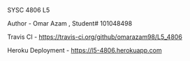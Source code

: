 SYSC 4806 L5 

Author - Omar Azam , Student# 101048498

Travis CI - https://travis-ci.org/github/omarazam98/L5_4806

Heroku Deployment - https://l5-4806.herokuapp.com